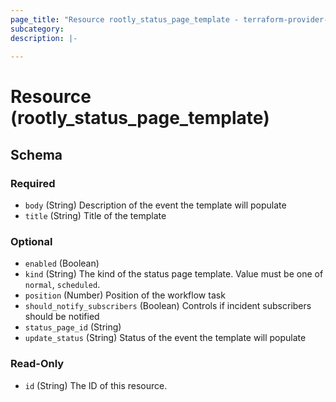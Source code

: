 ```yaml
---
page_title: "Resource rootly_status_page_template - terraform-provider-rootly"
subcategory:
description: |-
    
---
```


# Resource (rootly_status_page_template)





<!-- schema generated by tfplugindocs -->
## Schema

### Required

- `body` (String) Description of the event the template will populate
- `title` (String) Title of the template

### Optional

- `enabled` (Boolean)
- `kind` (String) The kind of the status page template. Value must be one of `normal`, `scheduled`.
- `position` (Number) Position of the workflow task
- `should_notify_subscribers` (Boolean) Controls if incident subscribers should be notified
- `status_page_id` (String)
- `update_status` (String) Status of the event the template will populate

### Read-Only

- `id` (String) The ID of this resource.
